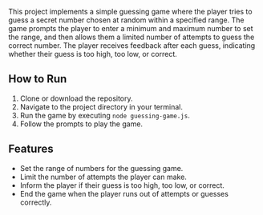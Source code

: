 This project implements a simple guessing game where the player tries to guess a secret number chosen at random within a specified range. The game prompts the player to enter a minimum and maximum number to set the range, and then allows them a limited number of attempts to guess the correct number. The player receives feedback after each guess, indicating whether their guess is too high, too low, or correct.

## How to Run

1. Clone or download the repository.
2. Navigate to the project directory in your terminal.
3. Run the game by executing `node guessing-game.js`.
4. Follow the prompts to play the game.

## Features

- Set the range of numbers for the guessing game.
- Limit the number of attempts the player can make.
- Inform the player if their guess is too high, too low, or correct.
- End the game when the player runs out of attempts or guesses correctly.
